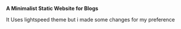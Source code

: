 **A Minimalist Static Website for Blogs**

It Uses lightspeed theme but i made some changes for my preference
